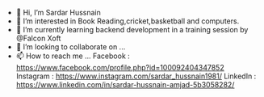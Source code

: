 - 👋 Hi, I’m Sardar Hussnain
- 👀 I’m interested in Book Reading,cricket,basketball and computers.
- 🌱 I’m currently learning backend development in a training session by @Falcon Xoft
- 💞️ I’m looking to collaborate on ...
- 📫 How to reach me ...
 Facebook : https://www.facebook.com/profile.php?id=100092404347852
 Instagram : https://www.instagram.com/sardar_hussnain1981/
 LinkedIn : https://www.linkedin.com/in/sardar-hussnain-amjad-5b3058282/
<!---
HussnainSardar1981/HussnainSardar1981 is a ✨ special ✨ repository because its `README.md` (this file) appears on your GitHub profile.
You can click the Preview link to take a look at your changes.
--->
